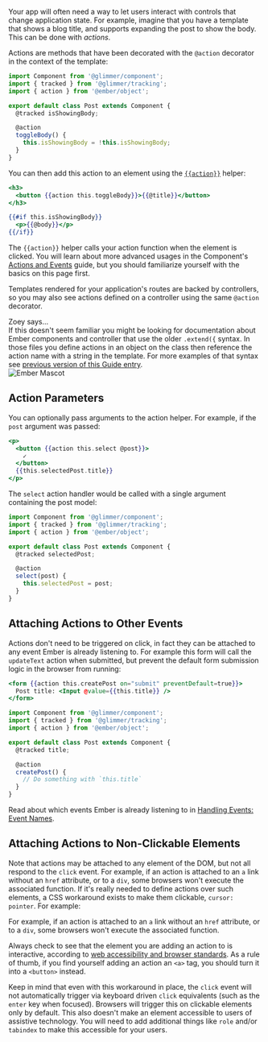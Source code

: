 Your app will often need a way to let users interact with controls that change
application state. For example, imagine that you have a template that shows a
blog title, and supports expanding the post to show the body. This can be done
with _actions_.

Actions are methods that have been decorated with the `@action` decorator in
the context of the template:

```javascript {data-filename=app/components/post/component.js}
import Component from '@glimmer/component';
import { tracked } from '@glimmer/tracking';
import { action } from '@ember/object';

export default class Post extends Component {
  @tracked isShowingBody;

  @action
  toggleBody() {
    this.isShowingBody = !this.isShowingBody;
  }
}
```

You can then add this action to an element using the
[`{{action}}`](https://api.emberjs.com/ember/release/classes/Ember.Templates.helpers/methods/action?anchor=action)
helper:

```handlebars {data-filename=app/components/post/template.hbs}
<h3>
  <button {{action this.toggleBody}}>{{@title}}</button>
</h3>

{{#if this.isShowingBody}}
  <p>{{@body}}</p>
{{/if}}
```

The `{{action}}` helper calls your action function when the element is
clicked.
You will learn about more advanced usages in the Component's [Actions and
Events](../../components/actions-and-events/) guide, but you should familiarize
yourself with the basics on this page first.

Templates rendered for your application's routes are backed by controllers, so
you may also see actions defined on a controller using the same `@action`
decorator.

<div class="cta">
  <div class="cta-note">
    <div class="cta-note-body">
      <div class="cta-note-heading">Zoey says...</div>
      <div class="cta-note-message">
If this doesn't seem familiar you might be looking for documentation
about Ember components and controller that use the older <code>.extend({</code> syntax.
In those files you define actions in an object on the class then reference
the action name with a string in the template.
For more examples of that syntax see <a href="https://guides.emberjs.com/v3.6.0/templates/actions/">previous version of this Guide entry</a>.
      </div>
    </div>
    <img src="/images/mascots/zoey.png" role="presentation" alt="Ember Mascot">
  </div>
</div>

## Action Parameters

You can optionally pass arguments to the action
helper. For example, if the `post` argument was passed:

```handlebars {data-filename=app/components/post/template.hbs}
<p>
  <button {{action this.select @post}}>
    ✓
  </button>
  {{this.selectedPost.title}}
</p>
```

The `select` action handler would be called with a single argument
containing the post model:

```javascript {data-filename=app/components/post/component.js}
import Component from '@glimmer/component';
import { tracked } from '@glimmer/tracking';
import { action } from '@ember/object';

export default class Post extends Component {
  @tracked selectedPost;

  @action
  select(post) {
    this.selectedPost = post;
  }
}
```

## Attaching Actions to Other Events

Actions don't need to be triggered on click, in fact they can be attached
to any event Ember is already listening to. For example this form will
call the `updateText` action when submitted, but prevent the default
form submission logic in the browser from running:

```handlebars {data-filename=app/components/post/template.hbs}
<form {{action this.createPost on="submit" preventDefault=true}}>
  Post title: <Input @value={{this.title}} />
</form>
```

```javascript {data-filename=app/components/post/component.js}
import Component from '@glimmer/component';
import { tracked } from '@glimmer/tracking';
import { action } from '@ember/object';

export default class Post extends Component {
  @tracked title;

  @action
  createPost() {
    // Do something with `this.title`
  }
}
```

Read about which events Ember is already listening to in
[Handling Events: Event
Names](../../components/handling-events/#toc_event-names).

## Attaching Actions to Non-Clickable Elements

Note that actions may be attached to any element of the DOM, but not all respond
to the `click` event. For example, if an action is attached to an `a` link
without an `href` attribute, or to a `div`, some browsers won't execute the
associated function. If it's really needed to define actions over such elements,
a CSS workaround exists to make them clickable, `cursor: pointer`. For example:

For example, if an action is attached to an `a` link
without an `href` attribute, or to a `div`, some browsers won't execute the
associated function.

Always check to see that the element you are adding an action to is interactive, according to
[web accessibility and browser standards](https://developer.mozilla.org/en-US/docs/Web/HTML/Element#Interactive_elements).
As a rule of thumb, if you find yourself adding an action an `<a>` tag, you should turn it into a `<button>` instead.

Keep in mind that even with this workaround in place, the `click` event will not
automatically trigger via keyboard driven `click` equivalents (such as the
`enter` key when focused). Browsers will trigger this on clickable elements only
by default. This also doesn't make an element accessible to users of assistive
technology. You will need to add additional things like `role` and/or `tabindex`
to make this accessible for your users.
